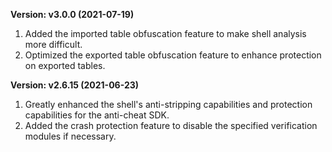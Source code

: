 **Version: v3.0.0 (2021-07-19)**

1. Added the imported table obfuscation feature to make shell analysis more difficult.
2. Optimized the exported table obfuscation feature to enhance protection on exported tables.

**Version: v2.6.15 (2021-06-23)**

1. Greatly enhanced the shell's anti-stripping capabilities and protection capabilities for the anti-cheat SDK.
2. Added the crash protection feature to disable the specified verification modules if necessary.